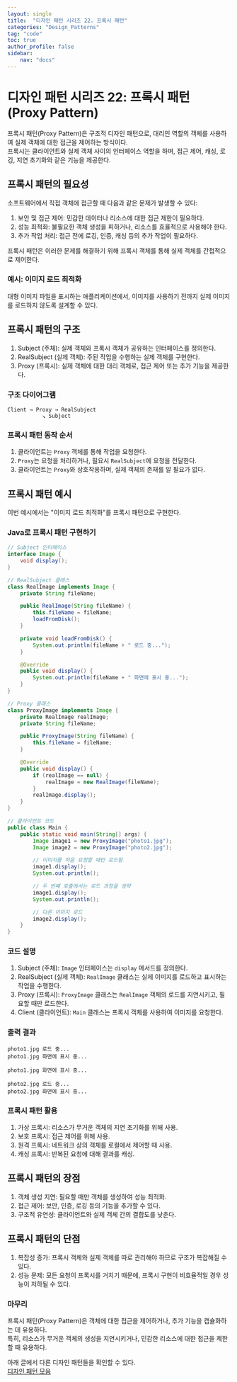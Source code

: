 ```yaml
---
layout: single
title:  "디자인 패턴 시리즈 22. 프록시 패턴"
categories: "Design_Patterns"
tag: "code"
toc: true
author_profile: false
sidebar:
    nav: "docs"
---
```


# 디자인 패턴 시리즈 22: 프록시 패턴 (Proxy Pattern)

프록시 패턴(Proxy Pattern)은 구조적 디자인 패턴으로, 대리인 역할의 객체를 사용하여 실제 객체에 대한 접근을 제어하는 방식이다.  
프록시는 클라이언트와 실제 객체 사이의 인터페이스 역할을 하며, 접근 제어, 캐싱, 로깅, 지연 초기화와 같은 기능을 제공한다.

## 프록시 패턴의 필요성

소프트웨어에서 직접 객체에 접근할 때 다음과 같은 문제가 발생할 수 있다:

1. 보안 및 접근 제어: 민감한 데이터나 리소스에 대한 접근 제한이 필요하다.  
2. 성능 최적화: 불필요한 객체 생성을 피하거나, 리소스를 효율적으로 사용해야 한다.  
3. 추가 작업 처리: 접근 전에 로깅, 인증, 캐싱 등의 추가 작업이 필요하다.  

프록시 패턴은 이러한 문제를 해결하기 위해 프록시 객체를 통해 실제 객체를 간접적으로 제어한다.  

### 예시: 이미지 로드 최적화  

대형 이미지 파일을 표시하는 애플리케이션에서, 이미지를 사용하기 전까지 실제 이미지를 로드하지 않도록 설계할 수 있다.  

## 프록시 패턴의 구조  

1. Subject (주체): 실제 객체와 프록시 객체가 공유하는 인터페이스를 정의한다.  
2. RealSubject (실제 객체): 주된 작업을 수행하는 실제 객체를 구현한다.  
3. Proxy (프록시): 실제 객체에 대한 대리 객체로, 접근 제어 또는 추가 기능을 제공한다.  

### 구조 다이어그램  

```
Client → Proxy → RealSubject
           ↘ Subject
```

### 프록시 패턴 동작 순서  

1. 클라이언트는 `Proxy` 객체를 통해 작업을 요청한다.  
2. `Proxy`는 요청을 처리하거나, 필요시 `RealSubject`에 요청을 전달한다.  
3. 클라이언트는 `Proxy`와 상호작용하며, 실제 객체의 존재를 알 필요가 없다.  

## 프록시 패턴 예시

이번 예시에서는 "이미지 로드 최적화"를 프록시 패턴으로 구현한다.

### Java로 프록시 패턴 구현하기

```java
// Subject 인터페이스
interface Image {
    void display();
}

// RealSubject 클래스
class RealImage implements Image {
    private String fileName;

    public RealImage(String fileName) {
        this.fileName = fileName;
        loadFromDisk();
    }

    private void loadFromDisk() {
        System.out.println(fileName + " 로드 중...");
    }

    @Override
    public void display() {
        System.out.println(fileName + " 화면에 표시 중...");
    }
}

// Proxy 클래스
class ProxyImage implements Image {
    private RealImage realImage;
    private String fileName;

    public ProxyImage(String fileName) {
        this.fileName = fileName;
    }

    @Override
    public void display() {
        if (realImage == null) {
            realImage = new RealImage(fileName);
        }
        realImage.display();
    }
}

// 클라이언트 코드
public class Main {
    public static void main(String[] args) {
        Image image1 = new ProxyImage("photo1.jpg");
        Image image2 = new ProxyImage("photo2.jpg");

        // 이미지를 처음 요청할 때만 로드됨
        image1.display();
        System.out.println();

        // 두 번째 호출에서는 로드 과정을 생략
        image1.display();
        System.out.println();

        // 다른 이미지 로드
        image2.display();
    }
}
```

### 코드 설명  

1. Subject (주체): `Image` 인터페이스는 `display` 메서드를 정의한다.  
2. RealSubject (실제 객체): `RealImage` 클래스는 실제 이미지를 로드하고 표시하는 작업을 수행한다.  
3. Proxy (프록시): `ProxyImage` 클래스는 `RealImage` 객체의 로드를 지연시키고, 필요할 때만 로드한다.  
4. Client (클라이언트): `Main` 클래스는 프록시 객체를 사용하여 이미지를 요청한다.  

### 출력 결과  

```
photo1.jpg 로드 중...
photo1.jpg 화면에 표시 중...

photo1.jpg 화면에 표시 중...

photo2.jpg 로드 중...
photo2.jpg 화면에 표시 중...
```

### 프록시 패턴 활용

1. 가상 프록시: 리소스가 무거운 객체의 지연 초기화를 위해 사용.  
2. 보호 프록시: 접근 제어를 위해 사용.  
3. 원격 프록시: 네트워크 상의 객체를 로컬에서 제어할 때 사용.  
4. 캐싱 프록시: 반복된 요청에 대해 결과를 캐싱.  

## 프록시 패턴의 장점  

1. 객체 생성 지연: 필요할 때만 객체를 생성하여 성능 최적화.  
2. 접근 제어: 보안, 인증, 로깅 등의 기능을 추가할 수 있다.  
3. 구조적 유연성: 클라이언트와 실제 객체 간의 결합도를 낮춘다.  

## 프록시 패턴의 단점  

1. 복잡성 증가: 프록시 객체와 실제 객체를 따로 관리해야 하므로 구조가 복잡해질 수 있다.  
2. 성능 문제: 모든 요청이 프록시를 거치기 때문에, 프록시 구현이 비효율적일 경우 성능이 저하될 수 있다.  

### 마무리  

프록시 패턴(Proxy Pattern)은 객체에 대한 접근을 제어하거나, 추가 기능을 캡슐화하는 데 유용하다.  
특히, 리소스가 무거운 객체의 생성을 지연시키거나, 민감한 리소스에 대한 접근을 제한할 때 유용하다.  

아래 글에서 다른 디자인 패턴들을 확인할 수 있다.  
[디자인 패턴 모음](https://gihak111.github.io/design_patterns/2024/11/05/Types_Of_Design_Patterns_upload.html)  
